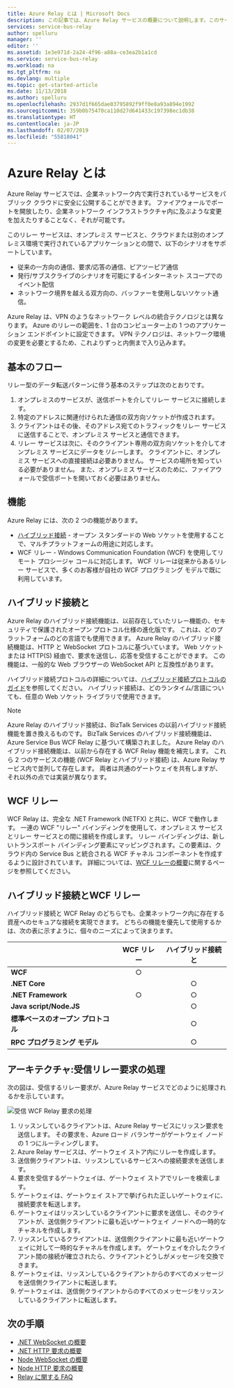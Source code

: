 ```yaml
---
title: Azure Relay とは | Microsoft Docs
description: この記事では、Azure Relay サービスの概要について説明します。このサービスを使用すると、ファイアウォール接続を開いたり、ネットワーク インフラストラクチャ内に及ぶような変更を加えたりせずに、企業ネットワーク内で実行されるオンプレミスのサービスを利用するクラウド アプリケーションを開発できます。
services: service-bus-relay
author: spelluru
manager: ''
editor: ''
ms.assetid: 1e3e971d-2a24-4f96-a88a-ce3ea2b1a1cd
ms.service: service-bus-relay
ms.workload: na
ms.tgt_pltfrm: na
ms.devlang: multiple
ms.topic: get-started-article
ms.date: 11/13/2018
ms.author: spelluru
ms.openlocfilehash: 2937d1f665dae03795892f9ff0e8a93a894e1992
ms.sourcegitcommit: 359b0b75470ca110d27d641433c197398ec1db38
ms.translationtype: HT
ms.contentlocale: ja-JP
ms.lasthandoff: 02/07/2019
ms.locfileid: "55818041"
---
```

# <a name="what-is-azure-relay"></a>Azure Relay とは
Azure Relay サービスでは、企業ネットワーク内で実行されているサービスをパブリック クラウドに安全に公開することができます。 ファイアウォールでポートを開放したり、企業ネットワーク インフラストラクチャ内に及ぶような変更を加えたりすることなく、それが可能です。 

このリレー サービスは、オンプレミス サービスと、クラウドまたは別のオンプレミス環境で実行されているアプリケーションとの間で、以下のシナリオをサポートしています。 

- 従来の一方向の通信、要求/応答の通信、ピアツーピア通信 
- 発行/サブスクライブのシナリオを可能にするインターネット スコープでのイベント配信 
- ネットワーク境界を越える双方向の、バッファーを使用しないソケット通信。

Azure Relay は、VPN のようなネットワーク レベルの統合テクノロジとは異なります。 Azure のリレーの範囲を、1 台のコンピューター上の 1 つのアプリケーション エンドポイントに設定できます。 VPN テクノロジは、ネットワーク環境の変更を必要とするため、これよりずっと内側まで入り込みます。 

## <a name="basic-flow"></a>基本のフロー
リレー型のデータ転送パターンに伴う基本のステップは次のとおりです。

1. オンプレミスのサービスが、送信ポートを介してリレー サービスに接続します。 
2. 特定のアドレスに関連付けられた通信の双方向ソケットが作成されます。 
3. クライアントはその後、そのアドレス宛てのトラフィックをリレー サービスに送信することで、オンプレミス サービスと通信できます。 
4. リレー サービスは次に、そのクライアント専用の双方向ソケットを介してオンプレミス サービスにデータを*リレー*します。 クライアントに、オンプレミス サービスへの直接接続は必要ありません。 サービスの場所を知っている必要がありません。 また、オンプレミス サービスのために、ファイアウォールで受信ポートを開いておく必要はありません。


## <a name="features"></a>機能 
Azure Relay には、次の 2 つの機能があります。

- [ハイブリッド接続](#hybrid-connections) - オープン スタンダードの Web ソケットを使用することで、マルチプラットフォームの用途に対応します。
- WCF リレー - Windows Communication Foundation (WCF) を使用してリモート プロシージャ コールに対応します。 WCF リレーは従来からあるリレー サービスで、多くのお客様が自社の WCF プログラミング モデルで既に利用しています。

## <a name="hybrid-connections"></a>ハイブリッド接続と

Azure Relay のハイブリッド接続機能は、以前存在していたリレー機能の、セキュリティで保護されたオープン プロトコル仕様の進化版です。 これは、どのプラットフォームのどの言語でも使用できます。 Azure Relay のハイブリッド接続機能は、HTTP と WebSocket プロトコルに基づいています。 Web ソケットまたは HTTP(S) 経由で、要求を送信し、応答を受信することができます。 この機能は、一般的な Web ブラウザーの WebSocket API と互換性があります。 

ハイブリッド接続プロトコルの詳細については、[ハイブリッド接続プロトコルのガイド](relay-hybrid-connections-protocol.md)を参照してください。 ハイブリッド接続は、どのランタイム/言語についても、任意の Web ソケット ライブラリで使用できます。

> [!NOTE]
> Azure Relay のハイブリッド接続は、BizTalk Services の以前ハイブリッド接続機能を置き換えるものです。 BizTalk Services のハイブリッド接続機能は、Azure Service Bus WCF Relay に基づいて構築されました。 Azure Relay のハイブリッド接続機能は、以前から存在する WCF Relay 機能を補完します。 これら 2 つのサービスの機能 (WCF Relay とハイブリッド接続) は、Azure Relay サービス内で並列して存在します。 両者は共通のゲートウェイを共有しますが、それ以外の点では実装が異なります。

## <a name="wcf-relay"></a>WCF リレー
WCF Relay は、完全な .NET Framework (NETFX) と共に、WCF で動作します。 一連の WCF "リレー" バインディングを使用して、オンプレミス サービスとリレー サービスとの間に接続を作成します。 リレー バインディングは、新しいトランスポート バインディング要素にマッピングされます。この要素は、クラウド内の Service Bus と統合される WCF チャネル コンポーネントを作成するように設計されています。 詳細については、[WCF リレーの概要](relay-wcf-dotnet-get-started.md)に関するページを参照してください。

## <a name="hybrid-connections-vs-wcf-relay"></a>ハイブリッド接続とWCF リレー
ハイブリッド接続と WCF Relay のどちらでも、企業ネットワーク内に存在する資産へのセキュアな接続を実現できます。 どちらの機能を優先して使用するかは、次の表に示すように、個々のニーズによって決まります。

|  | WCF リレー | ハイブリッド接続と |
| --- |:---:|:---:|
| **WCF** |○ | |
| **.NET Core** | |○ |
| **.NET Framework** |○ |○ |
| **Java script/Node.JS** | |○ |
| **標準ベースのオープン プロトコル** | |○ |
| **RPC プログラミング モデル** | |○ |

## <a name="architecture-processing-of-incoming-relay-requests"></a>アーキテクチャ:受信リレー要求の処理
次の図は、受信するリレー要求が、Azure Relay サービスでどのように処理されるかを示しています。

![受信 WCF Relay 要求の処理](./media/relay-what-is-it/ic690645.png)

1. リッスンしているクライアントは、Azure Relay サービスにリッスン要求を送信します。 その要求を、Azure ロード バランサーがゲートウェイ ノードの 1 つにルーティングします。 
2. Azure Relay サービスは、ゲートウェイ ストア内にリレーを作成します。 
3. 送信側クライアントは、リッスンしているサービスへの接続要求を送信します。 
4. 要求を受信するゲートウェイは、ゲートウェイ ストアでリレーを検索します。 
5. ゲートウェイは、ゲートウェイ ストアで挙げられた正しいゲートウェイに、接続要求を転送します。 
6. ゲートウェイはリッスンしているクライアントに要求を送信し、そのクライアントが、送信側クライアントに最も近いゲートウェイ ノードへの一時的なチャネルを作成します。 
7. リッスンしているクライアントは、送信側クライアントに最も近いゲートウェイに対して一時的なチャネルを作成します。 ゲートウェイを介したクライアント間の接続が確立されたら、クライアントどうしがメッセージを交換できます。 
8. ゲートウェイは、リッスンしているクライアントからのすべてのメッセージを送信側クライアントに転送します。 
9. ゲートウェイは、送信側クライアントからのすべてのメッセージをリッスンしているクライアントに転送します。  

## <a name="next-steps"></a>次の手順
* [.NET WebSocket の概要](relay-hybrid-connections-dotnet-get-started.md)
* [.NET HTTP 要求の概要](relay-hybrid-connections-http-requests-dotnet-get-started.md)
* [Node WebSocket の概要](relay-hybrid-connections-node-get-started.md)
* [Node HTTP 要求の概要](relay-hybrid-connections-http-requests-node-get-started.md)
* [Relay に関する FAQ](relay-faq.md)

